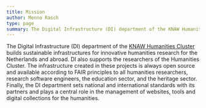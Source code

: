 ```yaml
---
title: Mission
author: Menno Rasch
type: page
summary: The Digital Infrastructure (DI) department of the KNAW Humanities Cluster builds sustainable infrastructures for innovative humanities research in the Netherlands and abroad.
---
```

The Digital Infrastructure (DI) department of the [KNAW Humanities Cluster](https://huc.knaw.nl/) builds sustainable infrastructures for innovative humanities research for the Netherlands and abroad. DI also supports the researchers of the Humanities Cluster. The infrastructure created in these projects is always open source and available according to FAIR principles to all humanities researchers, research software engineers, the education sector, and the heritage sector. Finally, the DI department sets national and international standards with its partners and plays a central role in the management of websites, tools and digital collections for the humanities.
